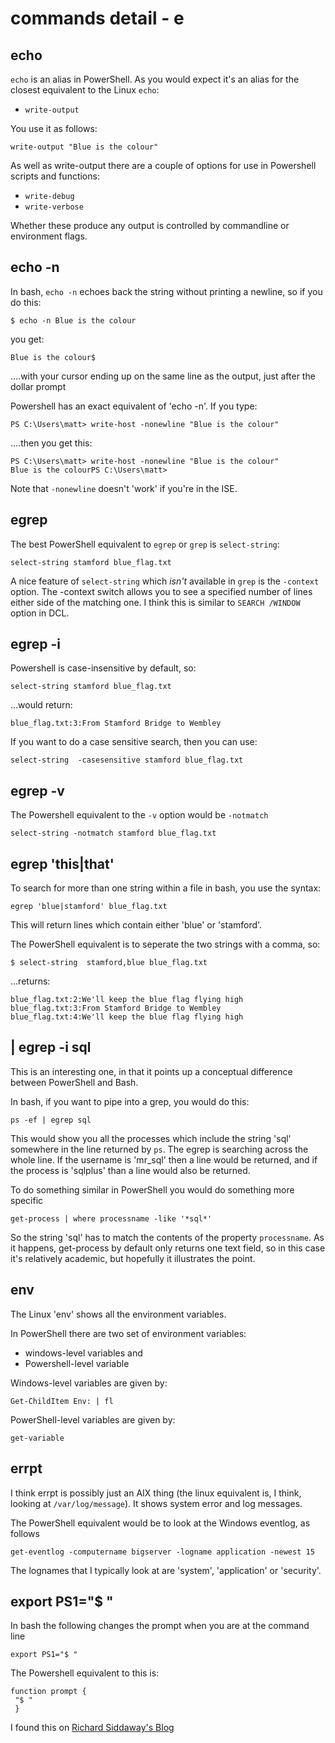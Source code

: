 # commands detail - e

## echo
`echo` is an alias in PowerShell. As you would expect it's an alias for the closest equivalent to the Linux `echo`:

- `write-output`

You use it as follows:
````
write-output "Blue is the colour"
````

As well as write-output there are a couple of options for use in Powershell scripts and functions:

- `write-debug`
- `write-verbose`

Whether these produce any output is controlled by commandline or environment flags. 


## echo -n
In bash, `echo -n` echoes back the string without printing a newline, so if you do this:

````
$ echo -n Blue is the colour
````

you get:

````
Blue is the colour$
````
....with your cursor ending up on the same line as the output, just after the dollar prompt

Powershell has an exact equivalent of 'echo -n'. If you type:

````
PS C:\Users\matt> write-host -nonewline "Blue is the colour"
````

....then you get this:


````
PS C:\Users\matt> write-host -nonewline "Blue is the colour"
Blue is the colourPS C:\Users\matt>
````

Note that `-nonewline` doesn't 'work' if you're in the ISE.

## egrep
The best PowerShell equivalent to `egrep` or `grep` is `select-string`:

````
select-string stamford blue_flag.txt
````

A nice feature of `select-string` which _isn't_ available in `grep` is the `-context` option. The -context switch allows you to see a specified number of lines either side of the matching one.  I think this is similar to `SEARCH /WINDOW` option in DCL.


## egrep -i 
Powershell is case-insensitive by default, so:

````
select-string stamford blue_flag.txt
````

...would return:
````
blue_flag.txt:3:From Stamford Bridge to Wembley
````

If you want to do a case sensitive search, then you can use:

````
select-string  -casesensitive stamford blue_flag.txt
````

## egrep -v
The Powershell equivalent to the `-v` option would be `-notmatch`

````
select-string -notmatch stamford blue_flag.txt
````

## egrep 'this|that'

To search for more than one string within a file in bash, you use the syntax:

````
egrep 'blue|stamford' blue_flag.txt
````

This will return lines which contain either 'blue' or 'stamford'.

The PowerShell equivalent is to seperate the two strings with a comma, so:

````
$ select-string  stamford,blue blue_flag.txt
````
...returns:

````
blue_flag.txt:2:We'll keep the blue flag flying high
blue_flag.txt:3:From Stamford Bridge to Wembley
blue_flag.txt:4:We'll keep the blue flag flying high 
````



## | egrep -i sql

This is an interesting one, in that it points up a conceptual difference between PowerShell and Bash.

In bash, if you want to pipe into a grep, you would do this:

````
ps -ef | egrep sql
````

This would show you all the processes which include the string 'sql' somewhere in the line returned by `ps`. The egrep is searching across the whole line. If the username is 'mr_sql' then a line would be returned, and if the process is 'sqlplus' than a line would also be returned.

To do something similar in PowerShell you would do something more specific

````
get-process | where processname -like '*sql*'
````

So the string 'sql' has to match the contents of the property `processname`. As it happens, get-process by default only returns one text field, so in this case it's relatively academic, but hopefully it illustrates the point.



## env
The Linux 'env' shows all the environment variables.

In PowerShell there are two set of environment variables:
- windows-level variables and
- Powershell-level variable

Windows-level variables are given by:

````
Get-ChildItem Env: | fl
````

PowerShell-level variables are given by:

````
get-variable
````

## errpt
I think errpt is possibly just an AIX thing (the linux equivalent is, I think, looking at `/var/log/message`). It shows system error and log messages.

The PowerShell equivalent would be to look at the Windows eventlog, as follows

````
get-eventlog -computername bigserver -logname application -newest 15 
````

The lognames that I typically look at are 'system', 'application' or 'security'.

## export PS1="$ "
In bash the following changes the prompt when you are at the command line

````
export PS1="$ "
````

The Powershell equivalent to this is:
````
function prompt {
 "$ "
 }
````

I found this on <a href="http://msmvps.com/blogs/richardsiddaway/archive/2013/07/21/fun-with-prompts.aspx">Richard Siddaway's Blog</a>

